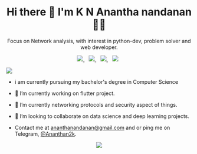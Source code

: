 

<h1 align='center'>
  Hi there 👋 I'm K N Anantha nandanan 👨‍💻
</h1>

<p align='center'>
 Focus on Network analysis, with interest in python-dev, problem solver and web developer.
</p>



<p align='center'>
  
  <a href="https://www.linkedin.com/in/k-n-anantha-nandanan-5503841a4/">
    <img src="https://img.shields.io/badge/linkedin-%230077B5.svg?&style=for-the-badge&logo=linkedin&logoColor=white" />
  </a>&nbsp;&nbsp;
  <a href="https://www.instagram.com/ananthan2k/">
    <img src="https://img.shields.io/badge/instagram-%23E4405F.svg?&style=for-the-badge&logo=instagram&logoColor=white" />        
  </a>&nbsp;&nbsp;
  <a href="https://twitter.com/Ananthan2k">
    <img src="https://img.shields.io/badge/twitter-%231DA1F2.svg?&style=for-the-badge&logo=twitter&logoColor=white" />        
  </a>&nbsp;&nbsp;
  <img src="https://img.shields.io/badge/python-%233776AB.svg?&style=flat-square&logo=python&logoColor=white" />&nbsp;&nbsp;  
</p>



![](https://komarev.com/ghpvc/?username=ananthanandanan)
- i am currently pursuing my bachelor's degree in Computer Science
- 🔭 I’m currently working on flutter project.
- 🌱 I’m currently networking protocols and security aspect of things.
- 🤝 I’m looking to collaborate on data science and deep learning projects.

- Contact me at [ananthanandanan@gmail.com](mailto:ananthanandanan@gmail.com) and or ping me on Telegram, [@Ananthan2k](https://t.me/Ananthan2k).

<p align='center'>
  <a href="#"><img src="https://github-readme-stats.vercel.app/api?username=ananthanandanan&theme=synthwave&show_icons=truecount_private=true"></a>
</p>
